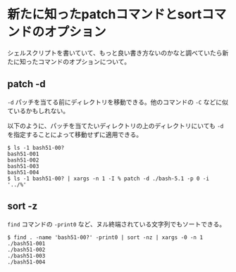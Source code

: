 # 新たに知ったpatchコマンドとsortコマンドのオプション

シェルスクリプトを書いていて、もっと良い書き方ないのかなと調べていたら新たに知ったコマンドのオプションについて。

## patch -d

`-d` パッチを当てる前にディレクトリを移動できる。他のコマンドの `-C` などに似ているかもしれない。

以下のように、パッチを当てたいディレクトリの上のディレクトリにいても `-d` を指定することによって移動せずに適用できる。

```console
$ ls -1 bash51-00?
bash51-001
bash51-002
bash51-003
bash51-004
$ ls -1 bash51-00? | xargs -n 1 -I % patch -d ./bash-5.1 -p 0 -i '../%'
```

## sort -z

`find` コマンドの `-print0` など、ヌル終端されている文字列でもソートできる。

```console
$ find . -name 'bash51-00?' -print0 | sort -nz | xargs -0 -n 1
./bash51-001
./bash51-002
./bash51-003
./bash51-004
```
